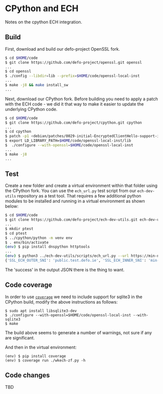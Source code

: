 
# CPython and ECH

Notes on the cpython ECH integration.

## Build

First, download and build our defo-project OpenSSL fork.

```bash
$ cd $HOME/code
$ git clone https://github.com/defo-project/openssl.git openssl
...
$ cd openssl
$ ./config --libdir=lib --prefix=$HOME/code/openssl-local-inst
...
$ make -j8 && make install_sw
...
```

Next, download our CPython fork. Before building you need to
apply a patch with the ECH code - we did it that way to make
it easier to update the underlying CPython code.

```bash
$ cd $HOME/code
$ git clone https://github.com/defo-project/cpython.git cpython
...
$ cd cpython
$ patch -p1 <debian/patches/0029-initial-EncryptedClientHello-support-in-ssl-module.patch
$ export LD_LIBRARY_PATH=$HOME/code/openssl-local-inst/lib
$  ./configure --with-openssl=$HOME/code/openssl-local-inst
...
$ make -j8
...
```

## Test

Create a new folder and create a virtual environment within that folder using the CPython fork.
You can use the `ech_url.py` test script from our `ech-dev-utils` repository as a test tool.
That requires a few additional python modules to be installed and running in a virtual
environment as shown below:

```bash
$ cd $HOME/code
$ git clone https://github.com/defo-project/ech-dev-utils.git ech-dev-utils
...
$ mkdir ptest
$ cd ptest
$ ../cpython/python -m venv env
$ . env/bin/activate
(env) $ pip install dnspython httptools
...
(env) $ python3 ../ech-dev-utils/scripts/ech_url.py --url https://min-ng.test.defo.ie/echstat.php?format=json -V
{'SSL_ECH_OUTER_SNI': 'public.test.defo.ie', 'SSL_ECH_INNER_SNI': 'min-ng.test.defo.ie', 'SSL_ECH_STATUS': 'success', 'date': '2025-01-21T22:15:56+00:00', 'config': 'min-ng.test.defo.ie'}
```

The 'success' in the output JSON there is the thing to want.

## Code coverage

In order to use [`coverage`](https://coverage.readthedocs.io/)
we need to include support for sqlite3 in 
the CPython build, modify the above instructions as follows:

```
$ sudo apt install libsqlite3-dev
$ ./configure --with-openssl=$HOME/code/openssl-local-inst --with-sqlite3
$ make
```

The build above seems to generate a number of warnings, not sure if any
are significant.

And then in the virtual environment:

```
(env) $ pip install coverage
(env) $ coverage run ./wkech-zf.py -h
```


## Code changes

TBD

